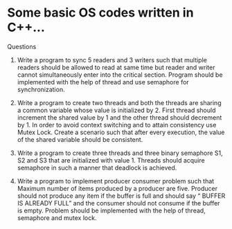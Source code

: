 # Some basic OS codes written in C++...


Questions

1. Write a program to sync 5 readers and 3 
writers such that multiple readers should 
be allowed to read at same time but reader 
and writer cannot simultaneously enter 
into the critical section. Program should 
be implemented with the help of thread 
and use semaphore for synchronization.

2. Write a program to create two threads and 
both the threads are sharing a common 
variable whose value is initialized by 2. 
First thread should increment the shared 
value by 1 and the other thread should 
decrement by 1. In order to avoid context 
switching and to attain consistency use 
Mutex Lock. Create a scenario such that 
after every execution, the value of the 
shared variable should be consistent. 

3. Write a program to create three threads and 
three binary semaphore S1, S2 and S3 that are 
initialized with value 1. Threads should 
acquire semaphore in such a manner that 
deadlock is achieved. 

4. Write a program to implement producer 
consumer problem such that Maximum 
number of items produced by a producer are 
five. Producer should not produce any item if 
the buffer is full and should say “ BUFFER IS 
ALREADY FULL” and the consumer should 
not consume if the buffer is empty. Problem 
should be implemented with the help of 
thread, semaphore and mutex lock.
